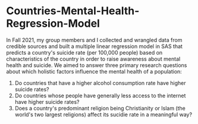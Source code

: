 # Countries-Mental-Health-Regression-Model

In Fall 2021, my group members and I collected and wrangled data from credible sources and built a multiple linear regression model in SAS that predicts a country's suicide rate (per 100,000 people) based on characteristics of the country in order to raise awareness about mental health and suicide. We aimed to answer three primary research questions about which holistic factors influence the mental health of a population:

1. Do countries that have a higher alcohol consumption rate have higher suicide rates?
2. Do countries whose people have generally less access to the internet have higher suicide rates?
3. Does a country's predominant religion being Christianity or Islam (the world's two largest religions) affect its sucidie rate in a meaningful way?
